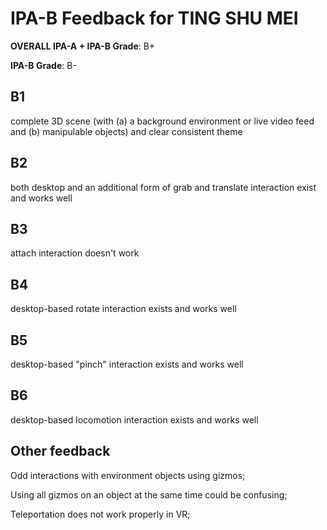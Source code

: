 # IPA-B Feedback for TING SHU MEI
                                        
**OVERALL IPA-A + IPA-B Grade**: B+

**IPA-B Grade**: B-
                                        
## B1
complete 3D scene (with (a) a background environment or live video feed and (b) manipulable objects) and clear consistent theme
                                        
## B2
both desktop and an additional form of grab and translate interaction exist and works well
                                        
## B3
attach interaction doesn't work
                                        
## B4
desktop-based rotate interaction exists and works well
                                        
## B5
desktop-based "pinch" interaction exists and works well
                                        
## B6
desktop-based locomotion interaction exists and works well
                                        
## Other feedback
Odd interactions with environment objects using gizmos;

Using all gizmos on an object at the same time could be confusing;

Teleportation does not work properly in VR;


